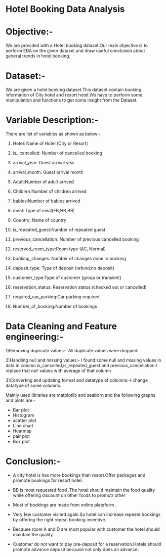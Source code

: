 # Hotel Booking Data Analysis

# Objective:-

We are provided with a Hotel booking dataset.Our main objective is to perform EDA on the given dataset and draw useful conclusion about general trends in hotel booking.

# Dataset:-

We are given a hotel booking dataset.This dataset contain booking information of City hotel and resort hotel.We have to perform some manipulation and functions to get some insight from the Dataset.

# Variable Description:-

There are list of variables as shown as below:-

1) Hotel: Name of Hotel (City or Resort)

2) is_ cancelled: Number of cancelled booking

3) arrival_year: Guest arrival year

4) arrival_month: Guest arrival month

5) Adult:Number of adult arrived

6) Children:Number of children arrived

7) babies:Number of babies arrived

8) meal: Type of meal(FB,HB,BB)

9) Country: Name of country

10) is_repeated_guest:Number of repeated guest

11) previous_cancellation: Number of previous cancelled booking

12) reserved_room_type:Room type (AC, Normal)

13) booking_changes: Number of changes done in booking

14) deposit_type: Type of deposit (refund,no deposit)

15) customer_type:Type of customer (group or transient)

16) reservation_status: Reservation status (checked out or cancelled)

17) required_car_parking:Car parking required

18) Number_of_booking:Number of bookings


# Data Cleaning and Feature engineering:-

1)Removing duplicate values:- All duplicate values were dropped.

2)Handling null and missing values:- I found some null and missing values in data in column is_cancelled,is_repeated_guest and previous_cancellation.I replace thàt null values with average of that column

3)Converting and updating format and datatype of columns:-I change datatype of some columns.

Mainly used libraries are matplotlib and seaborn and the following graphs and plots are:-

- Bar plot
- Histogram
- scatter plot
- Line chart
- Heatmap
- pair plot
- Box plot

# Conclusion:-

- A city hotel is has more bookings than resort.Offer packeges and promote bookings for resort hotel.

- BB is most requested food .The hotel should maintain the food quality while offering discount on other foods to promotr other

- Most of bookings are made from online plateform .

- Very few customer visited again.So hotel can increase repeate bookings by offering the right repeat booking insentive.

- Because room A and D are most popular with customer the hotel should maintain the quality.

- Customer do not want to pay pre-deposit for a reservation.Hotels should promote advance deposit because not only does an advance.

  







